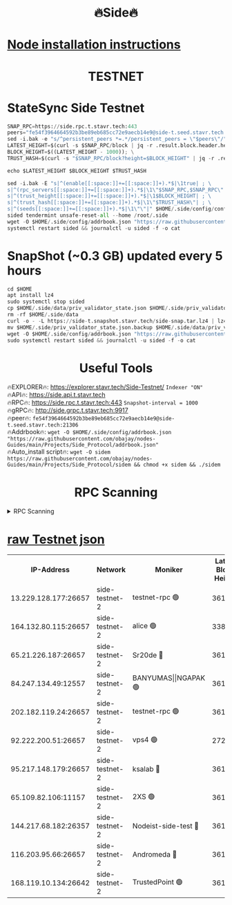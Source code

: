 <h1 align="center"> 🔥Side🔥</h1>

[Node installation instructions](https://github.com/obajay/nodes-Guides/tree/main/Projects/Side_Protocol)
=

<h1 align="center"> TESTNET</h1>

# StateSync Side Testnet
```python
SNAP_RPC=https://side.rpc.t.stavr.tech:443
peers="fe54f3964664592b3be89eb685cc72e9aecb14e9@side-t.seed.stavr.tech:21306"
sed -i.bak -e "s/^persistent_peers *=.*/persistent_peers = \"$peers\"/" $HOME/.side/config/config.toml
LATEST_HEIGHT=$(curl -s $SNAP_RPC/block | jq -r .result.block.header.height); \
BLOCK_HEIGHT=$((LATEST_HEIGHT - 1000)); \
TRUST_HASH=$(curl -s "$SNAP_RPC/block?height=$BLOCK_HEIGHT" | jq -r .result.block_id.hash)

echo $LATEST_HEIGHT $BLOCK_HEIGHT $TRUST_HASH

sed -i.bak -E "s|^(enable[[:space:]]+=[[:space:]]+).*$|\1true| ; \
s|^(rpc_servers[[:space:]]+=[[:space:]]+).*$|\1\"$SNAP_RPC,$SNAP_RPC\"| ; \
s|^(trust_height[[:space:]]+=[[:space:]]+).*$|\1$BLOCK_HEIGHT| ; \
s|^(trust_hash[[:space:]]+=[[:space:]]+).*$|\1\"$TRUST_HASH\"| ; \
s|^(seeds[[:space:]]+=[[:space:]]+).*$|\1\"\"|" $HOME/.side/config/config.toml
sided tendermint unsafe-reset-all --home /root/.side
wget -O $HOME/.side/config/addrbook.json "https://raw.githubusercontent.com/obajay/nodes-Guides/main/Projects/Side_Protocol/addrbook.json"
systemctl restart sided && journalctl -u sided -f -o cat
```
# SnapShot (~0.3 GB) updated every 5 hours
```python
cd $HOME
apt install lz4
sudo systemctl stop sided
cp $HOME/.side/data/priv_validator_state.json $HOME/.side/priv_validator_state.json.backup
rm -rf $HOME/.side/data
curl -o - -L https://side-t.snapshot.stavr.tech/side-snap.tar.lz4 | lz4 -c -d - | tar -x -C $HOME/.side --strip-components 2
mv $HOME/.side/priv_validator_state.json.backup $HOME/.side/data/priv_validator_state.json
wget -O $HOME/.side/config/addrbook.json "https://raw.githubusercontent.com/obajay/nodes-Guides/main/Projects/Side_Protocol/addrbook.json"
sudo systemctl restart sided && journalctl -u sided -f -o cat
```
 <h1 align="center"> Useful Tools</h1>
 
🔥EXPLORER🔥: https://explorer.stavr.tech/Side-Testnet/        `Indexer "ON"` \
🔥API🔥:      https://side.api.t.stavr.tech \
🔥RPC🔥:      https://side.rpc.t.stavr.tech:443              `Snapshot-interval = 1000` \
🔥gRPC🔥:     http://side.grpc.t.stavr.tech:9917 \
🔥peer🔥:     `fe54f3964664592b3be89eb685cc72e9aecb14e9@side-t.seed.stavr.tech:21306` \
🔥Addrbook🔥: ```wget -O $HOME/.side/config/addrbook.json "https://raw.githubusercontent.com/obajay/nodes-Guides/main/Projects/Side_Protocol/addrbook.json"``` \
🔥Auto_install script🔥:  `wget -O sidem https://raw.githubusercontent.com/obajay/nodes-Guides/main/Projects/Side_Protocol/sidem && chmod +x sidem && ./sidem`

<h1 align="center"> RPC Scanning</h1>

<details>
<summary>RPC Scanning</summary>

<h2 align="center"> We scan nodes in real time every 4 hours. And we provide the final result of RPC endpoints.
We cannot influence the operation of these nodes in any way. </h2>


```python
If Voting Power is higher than 0 --> then the Node is a validator of the network and may be subject to attack and be a potential threat to the chain.
```
```python
We marked such validators with a red symbol
```

</details>

[raw Testnet json](https://rpc-check.sidet.stavr.tech/sidet/rpc-sidet-result.json)
=


<table><tr><th>IP-Address</th><th>Network</th><th>Moniker</th><th>Latest Block Height</th><th>Earliest Block Height</th><th>Catching Up</th><th>Tx Index</th><th>Voting Power</th><th>Scan Time</th></tr><tr><td>13.229.128.177:26657</td><td>side-testnet-2</td><td>testnet-rpc 🟢</td><td>361700</td><td>1</td><td>False</td><td>on</td><td>0</td><td>2024-03-18T18:58:41.995327463UTC</td></tr><tr><td>164.132.80.115:26657</td><td>side-testnet-2</td><td>alice 🟢</td><td>338681</td><td>1</td><td>False</td><td>on</td><td>0</td><td>2024-03-18T18:58:42.761832508UTC</td></tr><tr><td>65.21.226.187:26657</td><td>side-testnet-2</td><td>Sr20de 🔴</td><td>361700</td><td>1</td><td>False</td><td>on</td><td>67866</td><td>2024-03-18T18:58:43.073096255UTC</td></tr><tr><td>84.247.134.49:12557</td><td>side-testnet-2</td><td>BANYUMAS||NGAPAK 🟢</td><td>361700</td><td>1</td><td>False</td><td>off</td><td>0</td><td>2024-03-18T18:58:43.370958660UTC</td></tr><tr><td>202.182.119.24:26657</td><td>side-testnet-2</td><td>testnet-rpc 🟢</td><td>361701</td><td>1</td><td>False</td><td>on</td><td>0</td><td>2024-03-18T18:58:49.368773640UTC</td></tr><tr><td>92.222.200.51:26657</td><td>side-testnet-2</td><td>vps4 🟢</td><td>272277</td><td>1</td><td>False</td><td>on</td><td>0</td><td>2024-03-18T18:58:50.120368760UTC</td></tr><tr><td>95.217.148.179:26657</td><td>side-testnet-2</td><td>ksalab 🔴</td><td>361701</td><td>6001</td><td>False</td><td>off</td><td>76973</td><td>2024-03-18T18:58:47.968828278UTC</td></tr><tr><td>65.109.82.106:11157</td><td>side-testnet-2</td><td>2XS 🟢</td><td>361700</td><td>10001</td><td>False</td><td>off</td><td>0</td><td>2024-03-18T18:58:38.674684793UTC</td></tr><tr><td>144.217.68.182:26357</td><td>side-testnet-2</td><td>Nodeist-side-test 🔴</td><td>361702</td><td>123001</td><td>False</td><td>off</td><td>20067408</td><td>2024-03-18T18:58:50.739158027UTC</td></tr><tr><td>116.203.95.66:26657</td><td>side-testnet-2</td><td>Andromeda 🔴</td><td>361701</td><td>181001</td><td>False</td><td>off</td><td>20070980</td><td>2024-03-18T18:58:47.675398288UTC</td></tr><tr><td>168.119.10.134:26642</td><td>side-testnet-2</td><td>TrustedPoint 🟢</td><td>361694</td><td>266001</td><td>False</td><td>off</td><td>0</td><td>2024-03-18T18:58:48.193343259UTC</td></tr></table>